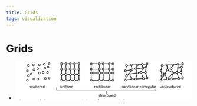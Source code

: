 ```yaml
---
title: Grids
tags: visualization
---
```


# Grids
- ![im](assets/Pasted%20Image%2020220411124545.png)























































































